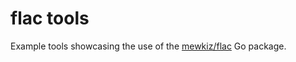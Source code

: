 # flac tools

Example tools showcasing the use of the [mewkiz/flac](https://github.com/mewkiz/flac) Go package.
